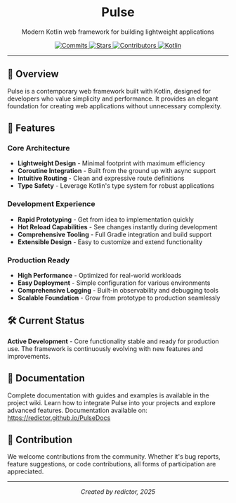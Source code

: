 <p align="center">
  <h1 align="center">Pulse</h1>
  <p align="center">Modern Kotlin web framework for building lightweight applications</p>
</p>

<p align="center">
  <a href="https://github.com/redictor/Pulse/commits/main">
    <img src="https://img.shields.io/github/commit-activity/t/redictor/Pulse?style=for-the-badge&labelColor=1a202c&color=2d3748&label=COMMITS" alt="Commits">
  </a>
  <a href="https://github.com/redictor/Pulse/stargazers">
    <img src="https://img.shields.io/github/stars/redictor/Pulse?style=for-the-badge&labelColor=1a202c&color=2d3748&label=STARS" alt="Stars">
  </a>
  <a href="https://github.com/redictor/Pulse/graphs/contributors">
    <img src="https://img.shields.io/github/contributors/redictor/Pulse?style=for-the-badge&labelColor=1a202c&color=2d3748&label=CONTRIBUTORS" alt="Contributors">
  </a>
  <a href="https://kotlinlang.org/">
    <img src="https://img.shields.io/badge/KOTLIN-7F52FF?style=for-the-badge&labelColor=1a202c&color=7F52FF&logo=kotlin&logoColor=white" alt="Kotlin">
  </a>
</p>

---

## 🌟 Overview

Pulse is a contemporary web framework built with Kotlin, designed for developers who value simplicity and performance. It provides an elegant foundation for creating web applications without unnecessary complexity.

## 🚀 Features

### Core Architecture
- **Lightweight Design** - Minimal footprint with maximum efficiency
- **Coroutine Integration** - Built from the ground up with async support
- **Intuitive Routing** - Clean and expressive route definitions
- **Type Safety** - Leverage Kotlin's type system for robust applications

### Development Experience
- **Rapid Prototyping** - Get from idea to implementation quickly
- **Hot Reload Capabilities** - See changes instantly during development
- **Comprehensive Tooling** - Full Gradle integration and build support
- **Extensible Design** - Easy to customize and extend functionality

### Production Ready
- **High Performance** - Optimized for real-world workloads
- **Easy Deployment** - Simple configuration for various environments
- **Comprehensive Logging** - Built-in observability and debugging tools
- **Scalable Foundation** - Grow from prototype to production seamlessly

## 🛠 Current Status

**Active Development** - Core functionality stable and ready for production use. The framework is continuously evolving with new features and improvements.

## 📖 Documentation

Complete documentation with guides and examples is available in the project wiki. Learn how to integrate Pulse into your projects and explore advanced features.
Documentation available on: https://redictor.github.io/PulseDocs

## 🤝 Contribution

We welcome contributions from the community. Whether it's bug reports, feature suggestions, or code contributions, all forms of participation are appreciated.

---

<div align="center">

*Created by redictor, 2025*

</div>
